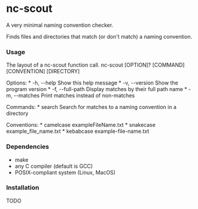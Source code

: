 # nc-scout
A very minimal naming convention checker.

Finds files and directories that match (or don't match) a naming convention.

### Usage
The layout of a nc-scout function call.
nc-scout [OPTION]? [COMMAND] [CONVENTION] [DIRECTORY]

Options:
    * -h, --help          Show this help message
    * -v, --version       Show the program version
    * -f, --full-path     Display matches by their full path name
    * -m, --matches       Print matches instead of non-matches

Commands:
    * search           Search for matches to a naming convention in a directory
        
Conventions:
    * camelcase        exampleFileName.txt
    * snakecase        example_file_name.txt
    * kebabcase        example-file-name.txt

### Dependencies
* make
* any C compiler (default is GCC) 
* POSIX-compliant system (Linux, MacOS)

### Installation
TODO
